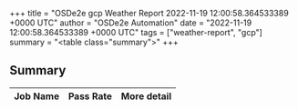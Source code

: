 +++
title = "OSDe2e gcp Weather Report 2022-11-19 12:00:58.364533389 +0000 UTC"
author = "OSDe2e Automation"
date = "2022-11-19 12:00:58.364533389 +0000 UTC"
tags = ["weather-report", "gcp"]
summary = "<table class=\"summary\"></table>"
+++
## Summary

| Job Name | Pass Rate | More detail |
|----------|-----------|-------------|




